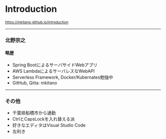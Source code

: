 # Introduction

<small>https://mkitano.github.io/introduction</small>

---

### 北野宗之

#### 略歴

- Spring BootによるサーバサイドWebアプリ
- AWS LambdaによるサーバレスなWebAPI
- Serverless Framework, Docker/Kubernates勉強中
- GitHub, Qiita: mkitano

---

### その他

- 千葉県船橋市から通勤
- CtrlとCapsLockを入れ替える派
- 好きなエディタはVisual Studio Code
- 左利き
